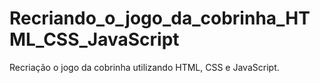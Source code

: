 # Recriando_o_jogo_da_cobrinha_HTML_CSS_JavaScript
Recriação o jogo da cobrinha utilizando HTML, CSS e JavaScript.
